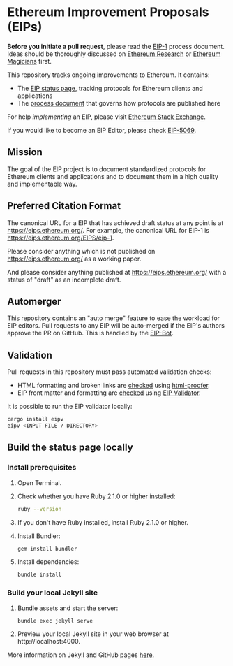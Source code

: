 # Ethereum Improvement Proposals (EIPs)

**Before you initiate a pull request**, please read the [EIP-1](https://eips.ethereum.org/EIPS/eip-1) process document. Ideas should be thoroughly discussed on [Ethereum Research](https://ethresear.ch/t/read-this-before-posting/8) or [Ethereum Magicians](https://ethereum-magicians.org/) first.

This repository tracks ongoing improvements to Ethereum. It contains:

- The [EIP status page](https://eips.ethereum.org), tracking protocols for Ethereum clients and applications
- The [process document](https://eips.ethereum.org/EIPS/eip-1) that governs how protocols are published here

For help *implementing* an EIP, please visit [Ethereum Stack Exchange](https://ethereum.stackexchange.com).

If you would like to become an EIP Editor, please check [EIP-5069](./EIPS/eip-5069.md).

## Mission

The goal of the EIP project is to document standardized protocols for Ethereum clients and applications and to document them in a high quality and implementable way.

## Preferred Citation Format

The canonical URL for a EIP that has achieved draft status at any point is at https://eips.ethereum.org/. For example, the canonical URL for EIP-1 is https://eips.ethereum.org/EIPS/eip-1.

Please consider anything which is not published on https://eips.ethereum.org/ as a working paper.

And please consider anything published at https://eips.ethereum.org/ with a status of "draft" as an incomplete draft.

## Automerger

This repository contains an "auto merge" feature to ease the workload for EIP editors. Pull requests to any EIP will be auto-merged if the EIP's authors approve the PR on GitHub. This is handled by the [EIP-Bot](https://github.com/ethereum/EIP-Bot).

## Validation

Pull requests in this repository must pass automated validation checks:

* HTML formatting and broken links are [checked](https://github.com/ethereum/EIPs/blob/master/.github/workflows/ci.yml) using [html-proofer](https://rubygems.org/gems/html-proofer).
* EIP front matter and formatting are [checked](https://github.com/ethereum/EIPs/blob/master/.github/workflows/auto-review-bot.yml) using [EIP Validator](https://github.com/ethereum/eipv).

It is possible to run the EIP validator locally:
```sh
cargo install eipv
eipv <INPUT FILE / DIRECTORY>
```

## Build the status page locally

### Install prerequisites

1. Open Terminal.

2. Check whether you have Ruby 2.1.0 or higher installed:

   ```sh
   ruby --version
   ```

3. If you don't have Ruby installed, install Ruby 2.1.0 or higher.

4. Install Bundler:

   ```sh
   gem install bundler
   ```

5. Install dependencies:

   ```sh
   bundle install
   ```

### Build your local Jekyll site

1. Bundle assets and start the server:

   ```sh
   bundle exec jekyll serve
   ```

2. Preview your local Jekyll site in your web browser at http://localhost:4000.

More information on Jekyll and GitHub pages [here](https://help.github.com/en/enterprise/2.14/user/articles/setting-up-your-github-pages-site-locally-with-jekyll).

